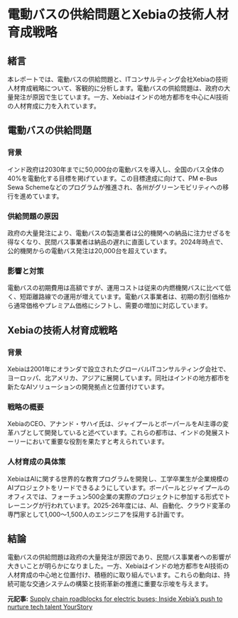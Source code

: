 # 電動バスの供給問題とXebiaの技術人材育成戦略

## 緒言

本レポートでは、電動バスの供給問題と、ITコンサルティング会社Xebiaの技術人材育成戦略について、客観的に分析します。電動バスの供給問題は、政府の大量発注が原因で生じています。一方、Xebiaはインドの地方都市を中心にAI技術の人材育成に力を入れています。

## 電動バスの供給問題

### 背景

インド政府は2030年までに50,000台の電動バスを導入し、全国のバス全体の40%を電動化する目標を掲げています。この目標達成に向けて、PM e-Bus Sewa Schemeなどのプログラムが推進され、各州がグリーンモビリティへの移行を進めています。

### 供給問題の原因

政府の大量発注により、電動バスの製造業者は公的機関への納品に注力せざるを得なくなり、民間バス事業者は納品の遅れに直面しています。2024年時点で、公的機関からの電動バス発注は20,000台を超えています。

### 影響と対策

電動バスの初期費用は高額ですが、運用コストは従来の内燃機関バスに比べて低く、短距離路線での運用が増えています。電動バス事業者は、初期の割引価格から通常価格やプレミアム価格にシフトし、需要の増加に対応しています。

## Xebiaの技術人材育成戦略

### 背景

Xebiaは2001年にオランダで設立されたグローバルITコンサルティング会社で、ヨーロッパ、北アメリカ、アジアに展開しています。同社はインドの地方都市を新たなAIソリューションの開発拠点と位置付けています。

### 戦略の概要

XebiaのCEO、アナンド・サハイ氏は、ジャイプールとボーパールをAI主導の変革ハブとして開発していると述べています。これらの都市は、インドの発展ストーリーにおいて重要な役割を果たすと考えられています。

### 人材育成の具体策

XebiaはAIに関する世界的な教育プログラムを開発し、工学卒業生が企業規模のAIプロジェクトをリードできるようにしています。ボーパールとジャイプールのオフィスでは、フォーチュン500企業の実際のプロジェクトに参加する形式でトレーニングが行われています。2025-26年度には、AI、自動化、クラウド変革の専門家として1,000～1,500人のエンジニアを採用する計画です。

## 結論

電動バスの供給問題は政府の大量発注が原因であり、民間バス事業者への影響が大きいことが明らかになりました。一方、Xebiaはインドの地方都市をAI技術の人材育成の中心地と位置付け、積極的に取り組んでいます。これらの動向は、持続可能な交通システムの構築と技術革新の推進に重要な示唆を与えます。

**元記事:** [Supply chain roadblocks for electric buses; Inside Xebia’s push to nurture tech talent YourStory](https://yourstory.com/2025/03/supply-chain-roadblocks-electric-buses-xebias-push-nurture-tech-talent)